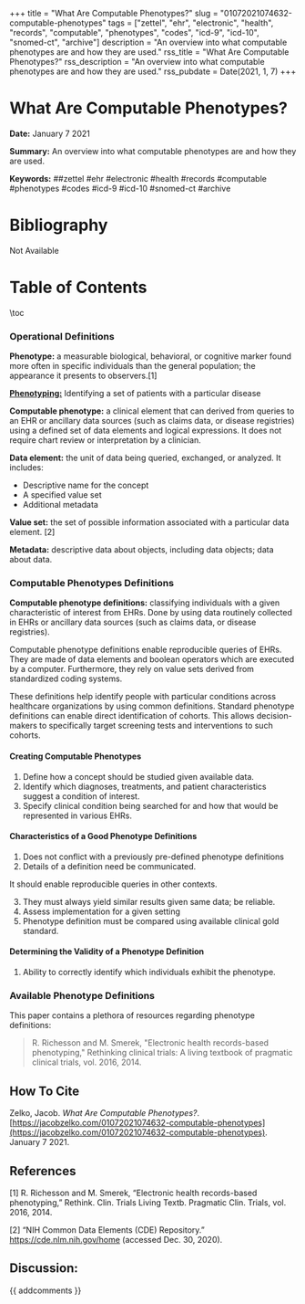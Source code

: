 +++
title = "What Are Computable Phenotypes?"
slug = "01072021074632-computable-phenotypes"
tags = ["zettel", "ehr", "electronic", "health", "records", "computable", "phenotypes", "codes", "icd-9", "icd-10", "snomed-ct", "archive"]
description = "An overview into what computable phenotypes are and how they are used."
rss_title = "What Are Computable Phenotypes?"
rss_description = "An overview into what computable phenotypes are and how they are used."
rss_pubdate = Date(2021, 1, 7)
+++



What Are Computable Phenotypes?
=========

**Date:** January 7 2021

**Summary:** An overview into what computable phenotypes are and how they are used.

**Keywords:** ##zettel #ehr #electronic #health #records #computable #phenotypes #codes #icd-9 #icd-10 #snomed-ct #archive

Bibliography
==========

Not Available

Table of Contents
=========

\toc

### Operational Definitions

**Phenotype:** a measurable biological, behavioral, or cognitive marker found more often in specific individuals than the general population; the appearance it presents to observers.[1]

[**Phenotyping:**](https://jacobzelko.com/./08122022205622-assessing-phenotype-fairness) Identifying a set of patients with a particular disease 

**Computable phenotype:** a clinical element that can derived from queries to an EHR or ancillary data sources (such as claims data, or disease registries) using a defined set of data elements and logical expressions.  It does not require chart review or interpretation by a clinician. 

**Data element:** the unit of data being queried, exchanged, or analyzed. It includes:

  * Descriptive name for the concept
  * A specified value set
  * Additional metadata

**Value set:** the set of possible information associated with a particular data element. [2]

**Metadata:** descriptive data about objects, including data objects; data about data.

### Computable Phenotypes Definitions

**Computable phenotype definitions:** classifying individuals with a given characteristic of interest from EHRs. Done by using data routinely collected in EHRs or ancillary data sources (such as claims data, or disease registries).

Computable phenotype definitions enable reproducible queries of EHRs. They are made of data elements and boolean operators which are executed by a computer. Furthermore, they rely on value sets derived from standardized coding systems.

These definitions help identify people with particular conditions across healthcare organizations by using common definitions. Standard phenotype definitions can enable direct identification of cohorts. This allows decision-makers to specifically target screening tests and interventions to such cohorts.

#### Creating Computable Phenotypes

1. Define how a concept should be studied given available data.
2. Identify which diagnoses, treatments, and patient characteristics suggest a condition of interest.
3. Specify clinical condition being searched for and how that would be represented in various EHRs.

#### Characteristics of a Good Phenotype Definitions

1. Does not conflict with a previously pre-defined phenotype definitions
2. Details of a definition need be communicated.

It should enable reproducible queries in other contexts.

3. They must always yield similar results given same data; be reliable.
4. Assess implementation for a given setting
5. Phenotype definition must be compared using available clinical gold standard.

#### Determining the Validity of a Phenotype Definition

1. Ability to correctly identify which individuals exhibit the phenotype.

### Available Phenotype Definitions

This paper contains a plethora of resources regarding phenotype definitions:

> R. Richesson and M. Smerek, "Electronic health records-based phenotyping," Rethinking clinical trials: A living textbook of pragmatic clinical trials, vol. 2016, 2014.

## How To Cite

 Zelko, Jacob. _What Are Computable Phenotypes?_. [https://jacobzelko.com/01072021074632-computable-phenotypes](https://jacobzelko.com/01072021074632-computable-phenotypes). January 7 2021.
## References

[1] R. Richesson and M. Smerek, “Electronic health records-based phenotyping,” Rethink. Clin. Trials Living Textb. Pragmatic Clin. Trials, vol. 2016, 2014.

[2] “NIH Common Data Elements (CDE) Repository.” https://cde.nlm.nih.gov/home (accessed Dec. 30, 2020).
## Discussion: 

{{ addcomments }}
